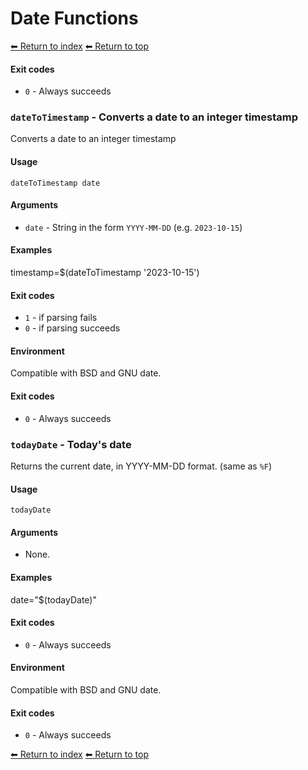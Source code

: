 # Date Functions

[⬅ Return to index](index.md)
[⬅ Return to top](../index.md)


#### Exit codes

- `0` - Always succeeds

### `dateToTimestamp` - Converts a date to an integer timestamp

Converts a date to an integer timestamp

#### Usage

    dateToTimestamp date

#### Arguments

- `date` - String in the form `YYYY-MM-DD` (e.g. `2023-10-15`)

#### Examples

timestamp=$(dateToTimestamp \'2023-10-15\')

#### Exit codes

- `1` - if parsing fails
- `0` - if parsing succeeds

#### Environment

Compatible with BSD and GNU date.

#### Exit codes

- `0` - Always succeeds

### `todayDate` - Today\'s date

Returns the current date, in YYYY-MM-DD format. (same as `%F`)

#### Usage

    todayDate

#### Arguments

- None.

#### Examples

date="$(todayDate)"

#### Exit codes

- `0` - Always succeeds

#### Environment

Compatible with BSD and GNU date.

#### Exit codes

- `0` - Always succeeds

[⬅ Return to index](index.md)
[⬅ Return to top](../index.md)
